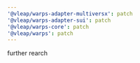 ```yaml
---
'@vleap/warps-adapter-multiversx': patch
'@vleap/warps-adapter-sui': patch
'@vleap/warps-core': patch
'@vleap/warps': patch
---
```


further rearch
